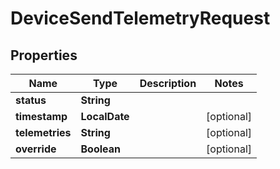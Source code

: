 

# DeviceSendTelemetryRequest


## Properties

| Name | Type | Description | Notes |
|------------ | ------------- | ------------- | -------------|
|**status** | **String** |  |  |
|**timestamp** | **LocalDate** |  |  [optional] |
|**telemetries** | **String** |  |  [optional] |
|**override** | **Boolean** |  |  [optional] |



